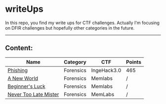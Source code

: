 # writeUps
In this repo, you find my write ups for CTF challenges. Actually I'm focusing on DFIR challenges but hopefully other categories in the future.

---
## Content:

| Name| Category| CTF| Points|  
| --- | --- | --- | --- |
|[Phishing](./IngeHack3.0/Phishing.md)|Forensics|IngeHack3.0|465|
|[A New World](./MemLabs/Lab%202%20-%20A%20New%20World)|Forensics|Memlabs|/|
|[Beginner's Luck](./MemLabs/Lab%201%20-%20Beginner's%20Luck.md)|Forensics|Memlabs|/|
|[Never Too Late Mister](./MemLabs/Lab%200%20-%20Never%20Too%20Late%20Mister.md)|Forensics|MemLabs|/|

        
